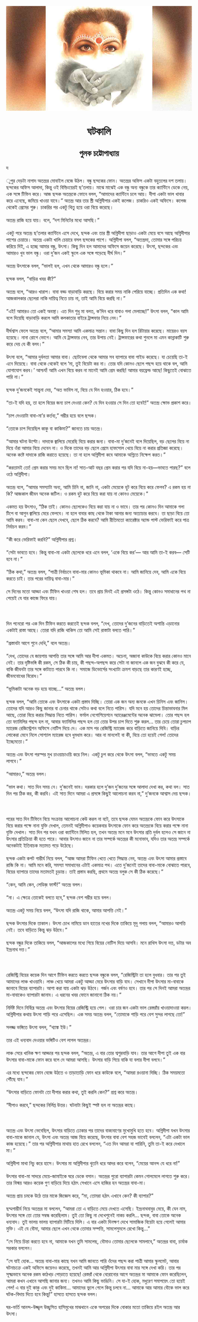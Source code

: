 <div align=center> <img src="../../metadata/images/rabibasariya/short-story:-ঘটকালি.jpg" align="center" ></div>
<h1 align=center> ঘটকালি</h1>
<h2 align=center>পুলক চট্টোপাধ্যায়</h2>
দ<br> <br>ুপুর দেড়টা নাগাদ অতন্দ্রর মোবাইল বেজে উঠল। বন্ধু ছন্দকের ফোন। অতন্দ্রর অফিস একটা বহুতলের দশ তলায়। ছন্দকের অফিস আলাদা, কিন্তু ওই বিল্ডিংয়েরই ছ’তলায়। মাঝে মাঝেই এক বন্ধু অন্য বন্ধুকে তার ক্যান্টিনে ডেকে নেয়, এক সঙ্গে টিফিন করে। আজ ছন্দক অতন্দ্রকে ফোনে বলল, “আমাদের ক্যান্টিনে চলে আয়। দীপা একটা ভাল খাবার করে এনেছে, জমিয়ে খাওয়া যাবে।” অতন্দ্র আর তার স্ত্রী অগ্নিদীপার একই কলেজ। চাকরিও একই অফিসে। কলেজ থেকেই প্রেমের শুরু। চাকরির পর একটু থিতু হয়ে ওরা বিয়ে করেছে।<br> <br>অতন্দ্র রাজি হয়ে যায়। বলে, “দশ মিনিটের মধ্যে আসছি।”<br> <br>একটু পরে অতন্দ্র ছ’তলার ক্যান্টিনে এসে দেখে, ছন্দক এবং তার স্ত্রী অগ্নিদীপা ছাড়াও একটা মেয়ে বসে আছে অগ্নিদীপার পাশের চেয়ারে। অতন্দ্র একটা খালি চেয়ারে বসল ছন্দকের পাশে। অগ্নিদীপা বলল, “অতন্দ্রদা, তোমার সঙ্গে পরিচয় করিয়ে দিই, এ হচ্ছে আমার বন্ধু, উৎসা। কিছু দিন হল আমাদের অফিসে জয়েন করেছে। উৎসা, ছন্দকের এবং আমারও খুব ভাল বন্ধু। ওরা দু’জন একই স্কুলে এক সঙ্গে পড়েছে দীর্ঘ দিন।”<br> <br>অতন্দ্র উৎসাকে বলল, “ভালই হল, এখন থেকে আমারও বন্ধু হলে।”<br> <br>ছন্দক বলল, “বাড়ির খবর কী?”<br> <br>অতন্দ্র বলে, “আরও খারাপ। বাবা বড্ড বাড়াবাড়ি করছে। বিয়ে করার সময় নাকি পেরিয়ে যাচ্ছে। প্রতিদিন এক কথা! আজকালকার ছেলেরা নাকি দায়িত্ব নিতে চায় না, তাই আমি বিয়ে করছি না।”<br> <br>“এই! আমারও তো একই অবস্থা। এত দিন শুধু মা বলত, ক’দিন ধরে বাবাও গলা মেলাচ্ছে!” উৎসা বলল, “কাল আমি বলে দিয়েছি বাড়াবাড়ি করলে আমি কলকাতার বাইরে ট্রান্সফার নিয়ে নেব।”<br> <br>দীর্ঘশ্বাস ফেলে অতন্দ্র বলে, “আমার সমস্যা আমি একমাত্র সন্তান। বাবা কিছু দিন হল রিটায়ার করেছে। মায়েরও বয়স হয়েছে। নানা রোগে ভোগে। আমি যে ট্রান্সফার নেব, তার উপায় নেই। ট্রান্সফারের কথা শুনলে মা এমন কান্নাকাটি শুরু করে দেয় যে কী বলব।”<br> <br>উৎসা বলে, “আমার দুর্বলতা আমার বাবা। ছোটবেলা থেকে আমার সব ব্যাপারে বাবা গাইড করেছে। যা চেয়েছি তা-ই এনে দিয়েছে। বাবা থেকে থেকেই বলে ‘মা, তুই বিয়েটা কর না। তোর যদি কোনও ছেলে পছন্দ হয়ে থাকে বল, আমি যোগাযোগ করব।’ আশ্চর্য! আমি এখন বিয়ে করব না মানেই আমি প্রেম করছি! আমার বয়ফ্রেন্ড আছে! কিছুতেই বোঝাতে পারি না।”<br> <br>ছন্দক দু’জনকেই সান্ত্বনা দেয়, “অত ভাবিস না, বিয়ে যে দিন হওয়ার, ঠিক হবে।”<br> <br>“তা-ই যদি হয়, তা হলে বিয়ের জন্য চাপ দেওয়া কেন? যে দিন হওয়ার সে দিন তো হবেই!” অতন্দ্র ক্ষোভ প্রকাশ করে।<br> <br>“চাপ দেওয়াটা বাবা-মা’র কর্তব্য,” গম্ভীর হয়ে বলে ছন্দক।<br> <br>“তোকে চাপ দিয়েছিল কাকু বা কাকিমা?” জানতে চায় অতন্দ্র।<br> <br>“আমার ঘটনা উল্টো। দাদাকে জ্বালিয়ে মেরেছি বিয়ে করার জন্য। বাবা-মা দু’জনেই বলে দিয়েছিল, বড় ছেলের বিয়ে না দিয়ে ওঁরা আমার বিয়ে দেবেন না। ও দিকে তাদের বড় ছেলে প্রেমে হাফসোল খেয়ে বিয়ে না করার প্রতিজ্ঞা করেছে। অনেক কষ্টে দাদাকে রাজি করাতে হয়েছে। তা না হলে অগ্নিদীপা কবে আমাকে অগ্নিতে নিক্ষেপ করত।”<br> <br>“করতামই তো! প্রেম করার সময় মনে ছিল না! সাত-আট বছর প্রেম করার পর যদি বিয়ে না-হয়—ভাবতে পারছ?” বলে ওঠে অগ্নিদীপা।<br> <br>অতন্দ্র বলে, “আমার সমস্যাটা অন্য, আমি চিনি না, জানি না, একটা মেয়েকে হুট করে বিয়ে করে ফেলব? এ রকম হয় না কি? আজকাল জীবন অনেক জটিল। ও রকম হুট করে বিয়ে করা যায় না কোনও মেয়েকে।”<br> <br>একমত হয় উৎসাও, “ঠিক তাই। কোনও ছেলেকেও  বিয়ে করা যায় না ও ভাবে। তার পর কোনও দিন আমাকে গলা টিপে বা আগুন জ্বালিয়ে মেরে ফেলবে। না হলে বাবার কাছ থেকে টাকা আনার জন্য অত্যাচার করবে। তা ছাড়া বিয়ে তো আমি করব। বাবা-মা কেন ছেলে দেখবে, ছেলে ঠিক করবে? আমি রীতিমতো ক্যারেক্টার অ্যান্ড পাস্ট ভেরিফাই করে পাত্র নির্বাচন করব।”<br> <br>“কী করে ভেরিফাই করবি?” অগ্নিদীপার প্রশ্ন।<br> <br>“সেটা ভাবতে হবে। কিন্তু বাবা-মা একটা ছেলেকে ধরে এনে বলল, ‘একে বিয়ে কর’— আর আমি তা-ই করব— সেটি হবে না।”<br> <br>“ঠিক কথা,” অতন্দ্র বলল, “পাত্রী নির্বাচনে বাবা-মার কোনও ভূমিকা থাকবে না। আমি জানিয়ে দেব, আমি একে বিয়ে করতে চাই। তার পরের দায়িত্ব বাবা-মার।”<br> <br>সে দিনের মতো আড্ডা এবং টিফিন খাওয়া শেষ হল। তবে প্রায় দিনই এই প্রসঙ্গটা ওঠে। কিন্তু কোনও সমাধানের পথ না পেয়েই যে যার কাজে ফিরে যায়।<br> <br><br> <br>দিন পনেরো পর এক দিন টিফিন করতে করতেই ছন্দক বলল, “দেখ, তোদের দু’জনের বাড়িতেই অশান্তি এড়ানোর একটাই রাস্তা আছে। তোরা যদি রাজি থাকিস তো আমি সেই রাস্তাটা বলতে পারি।”<br> <br>“প্রস্তাবটা আগে শুনে দেখি,” বলে অতন্দ্র।<br> <br>“দেখ, তোদের যে জায়গায় আপত্তি তার সঙ্গে আমি আর দীপা একমত। অচেনা, অজানা কাউকে বিয়ে করার কোনও মানে নেই। তার দৃষ্টিভঙ্গি কী রকম, সে ঠিক কী চায়, কী পছন্দ-অপছন্দ করে সেটা না জানলে এক জন বুঝবে কী করে যে, বাকি জীবনটা তার সঙ্গে কাটাতে পারবে কি না। সমাজে ডিভোর্সের সংখ্যাটা ক্রমশ বাড়ছে তার কারণই হচ্ছে, জীবনবোধের বিরোধ।”<br> <br>“ভূমিকাটা অনেক বড় হয়ে যাচ্ছে...” অতন্দ্র বলল।<br> <br>ছন্দক বলল, “আমি তোকে এবং উৎসাকে একটা প্রস্তাব দিচ্ছি। তোরা এক জন অন্য জনকে এখন চিনিস এবং জানিস। তোদের যদি আরও কিছু জানার বা চেনার থাকে সেটাও কথা বলে নিতে পারিস। যদি মনে হয় তোদের চিন্তাভাবনার মিল আছে, তোরা বিয়ে করার সিদ্ধান্ত নিতে পারিস। ফর্মাল নেগোশিয়েশনে অ্যারেঞ্জমেন্টের অনেক ঝামেলা। তোর পছন্দ হল তো ফ্যামিলির পছন্দ হল না, আবার ফ্যামিলির পছন্দ হল তো তোর উপর চাপ দিতে শুরু করল... তার চেয়ে তোরা চুপচাপ ম্যারেজ রেজিস্ট্রেশন অফিসে নোটিস দিয়ে দে। এক মাস পর রেজিস্ট্রি ম্যারেজ করে বাড়িতে জানিয়ে দিবি। বাড়ির লোকেরা মেনে নিলে সোশ্যাল ম্যারেজ হবে ধুমধাম করে। আর না মানলেই বা কী, বিয়ে তো হয়েই গেল! তোদের ইচ্ছেমতো।”<br> <br>অতন্দ্র এবং উৎসা পরস্পর মুখ চাওয়াচাওয়ি করে নিল। একটু চুপ করে থেকে উৎসা বলল, “ভাবতে একটু সময় লাগবে।”<br> <br>“আমারও,” অতন্দ্র বলল।<br> <br>“ভাল কথা। সাত দিন সময় নে। দু’জনেই ভাব। দরকার হলে দু’জন দু’জনের সঙ্গে আলাদা দেখা কর, কথা বল। সাত দিন পর ঠিক কর, কী করবি। এই সাত দিনে আমরা এ প্রসঙ্গে কিছুই আলোচনা করব না,” দু’জনকে আশ্বাস দেয় ছন্দক।<br> <br><br> <br>পরের সাত দিন টিফিনে বিয়ে সংক্রান্ত আলোচনা কেউ করল না বটে, তবে ছন্দক যেমন অতন্দ্রকে ফোন করে উৎসাকে বিয়ে করার পক্ষে নানা যুক্তি দেখাল, তেমনই অগ্নিদীপাও কয়েকবার উৎসাকে ফোন করে অতন্দ্রকে বিয়ে করার পক্ষে নানা যুক্তি দেখাল। সাত দিন পর যখন ওরা ক্যান্টিনে মিলিত হল, তখন অতন্দ্র মনে মনে উৎসার প্রতি দুর্বল হলেও সে জানে না উৎসার প্রতিক্রিয়া কী হতে পারে। আবার উৎসাও জানে না তার সম্পর্কে অতন্দ্রর কী মনোভাব, যদিও তার অতন্দ্র সম্পর্কে অনেকটাই ইতিবাচক মতামত গড়ে উঠেছে।<br> <br>ছন্দক একটা কপট গাম্ভীর্য নিয়ে বলল, “আজ আমরা টিফিন খেতে খেতে সিদ্ধান্ত নেব, অতন্দ্র এবং উৎসা আমার প্রস্তাবে রাজি কি না। আমি মনে করি, সমস্যা সমাধানের এটাই একমাত্র পথ। এতে দু’জনেই তাদের বাবা-মাকে বোঝাতে পারবে, বিয়ের ব্যাপারে তাদের মতামতই চূড়ান্ত। তাই প্রস্তাব করছি, প্রথমে অতন্দ্র বলুক সে কী ঠিক করেছে।”<br> <br>“কেন, আমি কেন, লেডিজ় ফার্স্ট!” অতন্দ্র বলল।<br> <br>“না। এ ক্ষেত্রে তোকেই বলতে হবে,” ছন্দক বেশ গম্ভীর হয়ে বলল।<br> <br>অতন্দ্র একটু সময় নিয়ে বলল, “উৎসা যদি রাজি থাকে, আমার আপত্তি নেই।”<br> <br>ছন্দক উৎসার দিকে তাকাল। উৎসা চোখ নামিয়ে ডান হাতের নখের দিকে তাকিয়ে মৃদু গলায়  বলল, “আমারও আপত্তি নেই। তবে বাড়িতে কিন্তু ঝড় উঠবে।”<br> <br>ছন্দক বন্ধুর দিকে তাকিয়ে বলল, “আজকালের মধ্যে গিয়ে বিয়ের নোটিস দিয়ে আসবি। মনে রাখিস উৎসা দত্ত, ডটার অব ইন্দ্রনাথ দত্ত।”<br> <br><br> <br>রেজিস্ট্রি বিয়ের কয়েক দিন আগে টিফিন করতে করতে ছন্দক বন্ধুকে বলল, “রেজিস্ট্রিটা তা হলে বুধবার। তার পর তুই আমাদের লাঞ্চ খাওয়াবি। লাঞ্চ খেয়ে আমরা একটু আড্ডা মেরে উৎসার বাড়ি যাব। সেখানে দীপা উৎসার মা-বাবাকে জানাবে বিয়ের ব্যাপারটা। আশা করা যায় একটা ঝড় উঠবে। গর্জন এবং বর্ষণও হবে। তার পর সে দিনই আমরা অতন্দ্রর মা-বাবাকেও ব্যাপারটা জানাব। এ ধরনের খবর ফোনে জানানো ঠিক নয়।”<br> <br>নির্দিষ্ট দিনে নির্বিঘ্নে অতন্দ্র এবং উৎসার বিয়ের রেজিস্ট্রি হয়ে গেল। ওরা চার জন একটা ভাল রেস্তরাঁয় খাওয়াদাওয়া করল। অগ্নিদীপার কথায় উৎসা শাড়ি পরে এসেছিল। এক সময় অতন্দ্র বলল, “তোমাকে শাড়ি পরে বেশ সুন্দর লাগছে তো!”<br> <br>সলজ্জ ভঙ্গিতে উৎসা বলল, “থ্যাঙ্ক ইউ।”<br> <br>তার এই ধন্যবাদ দেওয়ার ভঙ্গিটিও বেশ লাগল অতন্দ্রর।<br> <br>লাঞ্চ সেরে খানিক ক্ষণ আড্ডার পর ছন্দক বলল, “অতন্দ্র, এ বার তোর শ্বশুরবাড়ি যাব। তার আগে দীপা তুই এক বার উৎসার বাবা-মাকে ফোন করে বলে দে আমরা আসছি। উৎসার বাড়ি গিয়ে বাকি যা বলার দীপা বলবে।”<br> <br>এর মধ্যে ছন্দকের ফোন বেজে উঠতে ও তাড়াতাড়ি ফোন ধরে কাউকে বলে, “আমরা রওয়ানা দিচ্ছি। ঠিক সময়মতো পৌঁছে যাব।”<br> <br>“উৎসার বাড়িতে ফোনটা তো দীপার করার কথা, তুই করলি কেন?” প্রশ্ন করে অতন্দ্র।<br> <br>“দীপাও করবে,” ছন্দকের নির্লিপ্ত উত্তর। ঘটনাটা কিছুই স্পষ্ট হল না অতন্দ্রর কাছে।<br> <br><br> <br>অতন্দ্র এবং উৎসা ভেবেছিল, উৎসার বাড়িতে ঢোকার পর তাদের বাক্যবাণের মুখোমুখি হতে হবে। অগ্নিদীপা যখন উৎসার বাবা-মাকে জানাল যে, উৎসা এবং অতন্দ্র আজ বিয়ে করেছে, উৎসার বাবা বেশ সহজ ভাবেই বললেন, “এটা একটা ভাল কাজ হয়েছে।” তার পর অগ্নিদীপার মাথায় হাত রেখে বললেন, “এত দিন আমরা যা পারিনি, তুমি তা-ই করে দেখালে মা।”<br> <br>অগ্নিদীপা মাথা নিচু করে হাসে। উৎসার মা অগ্নিদীপার থুতনি ধরে আদর করে বলেন, “মেয়ের আনন্দ যে ধরে না!”<br> <br>উৎসার বাবা-মা সাদরে মেয়ে-জামাইকে ঘরে ডেকে বসান। অতন্দ্রর পুরো ব্যাপারটা কেমন গোলমেলে লাগতে শুরু করে। তার বিস্ময় আরও কয়েক গুণ বাড়িয়ে দিয়ে হঠাৎ সেখানে এসে হাজির হন অতন্দ্রর বাবা-মা।<br> <br>অতন্দ্র প্রায় চমকে উঠে তার মাকে জিজ্ঞেস করে, “মা, তোমরা হঠাৎ এখানে কেন? কী ব্যাপার?”<br> <br>ছদ্মগাম্ভীর্য নিয়ে অতন্দ্রর মা বললেন, “আমরা তো এ বাড়িতে মেয়ে দেখতে এসেছি। ইন্দ্রনাথবাবুর মেয়ে, কী যেন নাম, উৎসার সঙ্গে তো তোর সম্বন্ধ করেছিলাম। তুই তো কিছু না দেখেশুনেই নাকচ করলি... ছন্দক, বাবা তোকে অনেক ধন্যবাদ। তুই ভালয় ভালয় ব্যাপারটা মিটিয়ে দিলি। এ বার একটা দিনক্ষণ দেখে সামাজিক বিয়েটা হয়ে গেলেই আমার মুক্তি। এই যে বৌমা, আমার ছেলে এখন থেকে তোমার সম্পত্তি, সামলেসুমলে রেখো কিন্তু...”<br> <br>“সে নিয়ে চিন্তা করতে হবে না, আমাকে যখন তুমি সামলেছ, বৌমাও তোমার ছেলেকে সামলাবে,” অতন্দ্রর বাবা, চার্বাক সরকার বললেন।<br> <br>“সে যাই হোক... অতন্দ্র বাবা-মার কাছে যখন আমি জানতে পারি ওঁদের পছন্দ করা পাত্রী আমার স্কুলমেট, আবার ঘটনাচক্রে একই অফিসে জয়েনও করেছে, তখনই আমি আর অগ্নিদীপা উৎসার বাবা মার সঙ্গে দেখা করি। তার পর সূক্ষ্মভাবে অনেক রকম কাঠখড় পোড়াতে হয়েছে! রেস্তরাঁ থেকে বেরোনোর আগে অতন্দ্রর মা আমাকে ফোন করেছিলেন, আমরা কখন এখানে আসছি জানার জন্য। তখনও আমি কিছু ভাঙিনি। সে যা-ই হোক, মধুরেণ সমাপয়েৎ তো হয়েই গেল! এ বার দুই কাকু এবং দুই কাকিমা... আমাদের ভুলে গেলে কিন্তু চলবে না... আমাকে আর আমার বৌকে ভাল করে ঘটক-বিদায় দিতে হবে কিন্তু!” হাসতে হাসতে ছন্দক বলল।<br> <br>ঘর-ভর্তি আনন্দ-উজ্জ্বল উচ্ছ্বসিত হাসিমুখের মাঝখানে একে অপরের দিকে বোকার মতো তাকিয়ে রইল অতন্দ্র আর উৎসা।
